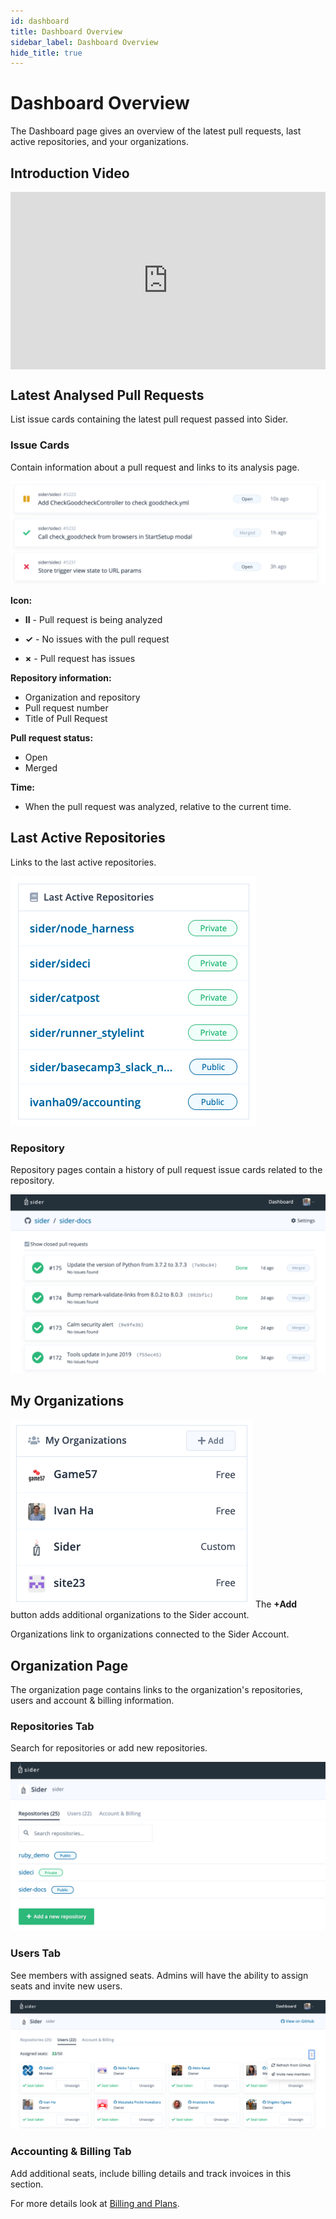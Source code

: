 ```yaml
---
id: dashboard
title: Dashboard Overview
sidebar_label: Dashboard Overview
hide_title: true
---
```


# Dashboard Overview

The Dashboard page gives an overview of the latest pull requests, last active repositories, and your organizations.

## Introduction Video

<div style="position:relative;padding-top:56.25%;">
  <iframe src="https://www.youtube.com/embed/TIQ61lCm6nI" frameborder="0" allowfullscreen
    style="position:absolute;top:0;left:0;width:100%;height:100%;"></iframe>
</div>

## Latest Analysed Pull Requests

List issue cards containing the latest pull request passed into Sider. 

### Issue Cards
Contain information about a pull request and links to its analysis page.

![Issue cards](../assets/issue-cards.png)

**Icon:**

* **II** - Pull request is being analyzed

* **✓** - No issues with the pull request

* **×** - Pull request has issues
      
**Repository information:**

* Organization and repository
* Pull request number
* Title of Pull Request

**Pull request status:**
* Open
* Merged

**Time:**

* When the pull request was analyzed, relative to the current time.

## Last Active Repositories
Links to the last active repositories.

![Screenshot of Last Active Repositories](../assets/last-active-repo.png)

### Repository

Repository pages contain a history of pull request issue cards related to the repository.

![Screenshot of repository page](../assets/repository-page.png)

## My Organizations

![Screenshot of My Organizations](../assets/my-organizations.png)
The **+Add** button adds additional organizations to the Sider account.

Organizations link to organizations connected to the Sider Account. 

## Organization Page

The organization page contains links to the organization's repositories, users and account & billing information.

### Repositories Tab

Search for repositories or add new repositories.

![Screenshot of organizations](../assets/repository-tab.png)

### Users Tab

See members with assigned seats. Admins will have the ability to assign seats and invite new users.

![Screenshot of users tab](../assets/users-tab.png)

### Accounting & Billing Tab

Add additional seats, include billing details and track invoices in this section.

For more details look at [Billing and Plans](../billing-and-plans).